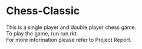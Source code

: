 # Chess-Classic

This is a single player and double player chess game.<br />
To play the game, run run.rkt.<br />
For more information please refer to Project Report.


